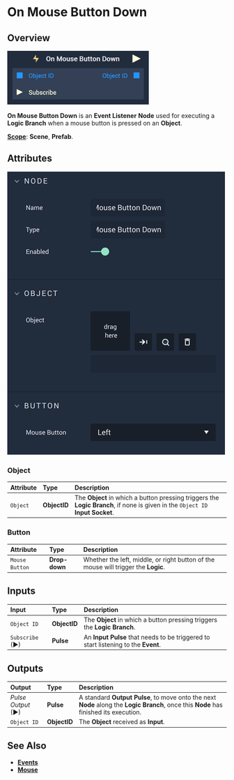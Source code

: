 # On Mouse Button Down

## Overview

![The On Mouse Button Down Node.](../../../.gitbook/assets/onmousebuttondownupdatedimage.png)

**On Mouse Button Down** is an **Event Listener** **Node** used for executing a **Logic Branch** when a mouse button is pressed on an **Object**.

[**Scope**](../../overview.md#scopes): **Scene**, **Prefab**.

## Attributes

![The On Mouse Button Down Node Attributes.](../../../.gitbook/assets/onmousebuttondownattributes.png)

### Object

| Attribute | Type | Description |
| :--- | :--- | :--- |
| `Object` | **ObjectID** | The **Object** in which a button pressing triggers the **Logic Branch**, if none is given in the `Object ID` **Input Socket**. |

### Button

| Attribute | Type | Description |
| :--- | :--- | :--- |
| `Mouse Button` | **Drop-down** | Whether the left, middle, or right button of the mouse will trigger the **Logic**. |


## Inputs

| Input | Type | Description |
| :--- | :--- | :--- |
| `Object ID` | **ObjectID** | The **Object** in which a button pressing triggers the **Logic Branch**. |
| `Subscribe` (►)|**Pulse** | An **Input Pulse** that needs to be triggered to start listening to the **Event**. |

## Outputs

| Output | Type | Description |
| :--- | :--- | :--- |
| _Pulse Output_ \(►\) | **Pulse** | A standard **Output Pulse**, to move onto the next **Node** along the **Logic Branch**, once this **Node** has finished its execution. |
| `Object ID` | **ObjectID** | The **Object** received as **Input**. |

## See Also

* [**Events**](../)
* [**Mouse**](./)


